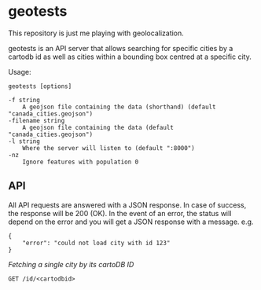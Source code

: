 geotests
========

This repository is just me playing with geolocalization.


geotests is an API server that allows searching for specific cities by a
cartodb id as well as cities within a bounding box centred at a specific
city.

Usage:

    geotests [options]

    -f string
        A geojson file containing the data (shorthand) (default "canada_cities.geojson")
    -filename string
        A geojson file containing the data (default "canada_cities.geojson")
    -l string
        Where the server will listen to (default ":8000")
    -nz
        Ignore features with population 0

API
---

All API requests are answered with a JSON response. In case of success, the
response will be 200 (OK). In the event of an error, the status will depend
on the error and you will get a JSON response with a message. e.g.

    {
        "error": "could not load city with id 123"
    }

*Fetching a single city by its cartoDB ID*

    GET /id/<cartodbid>

